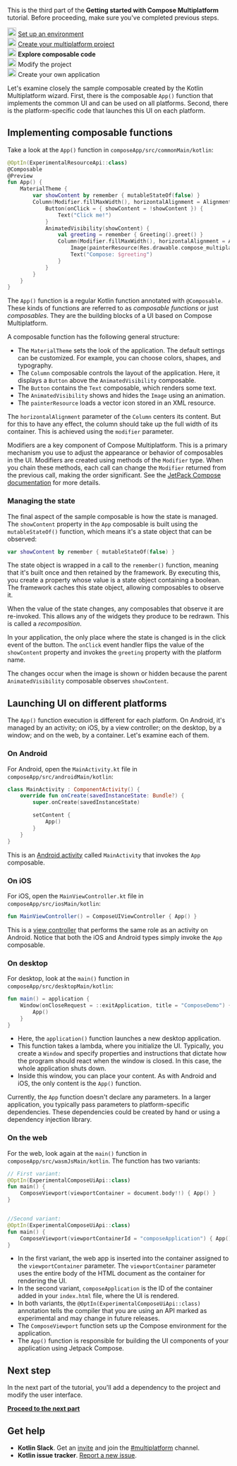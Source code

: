 [//]: # (title: Explore composable code)
<microformat>
   <p>This is the third part of the <strong>Getting started with Compose Multiplatform</strong> tutorial. Before proceeding, make sure you've completed previous steps.</p>
   <p><img src="icon-1-done.svg" width="20" alt="First step"/> <a href="compose-multiplatform-setup.md">Set up an environment</a><br/>
      <img src="icon-2-done.svg" width="20" alt="Second step"/> <a href="compose-multiplatform-create-first-app.md">Create your multiplatform project</a><br/>
      <img src="icon-3.svg" width="20" alt="Third step"/> <strong>Explore composable code</strong><br/>      
      <img src="icon-4-todo.svg" width="20" alt="Fourth step"/> Modify the project<br/>
      <img src="icon-5-todo.svg" width="20" alt="Fifth step"/> Create your own application<br/>
  </p>
</microformat>

Let's examine closely the sample composable created by the Kotlin Multiplatform wizard. First, there is the
composable `App()` function that implements the common UI and can be used on all platforms. Second, there is the
platform-specific code that launches this UI on each platform.

## Implementing composable functions

Take a look at the `App()` function in `composeApp/src/commonMain/kotlin`:

```kotlin
@OptIn(ExperimentalResourceApi::class)
@Composable
@Preview
fun App() {
    MaterialTheme {
        var showContent by remember { mutableStateOf(false) }
        Column(Modifier.fillMaxWidth(), horizontalAlignment = Alignment.CenterHorizontally) {
            Button(onClick = { showContent = !showContent }) {
                Text("Click me!")
            }
            AnimatedVisibility(showContent) {
                val greeting = remember { Greeting().greet() }
                Column(Modifier.fillMaxWidth(), horizontalAlignment = Alignment.CenterHorizontally) {
                    Image(painterResource(Res.drawable.compose_multiplatform), null)
                    Text("Compose: $greeting")
                }
            }
        }
    }
}
```

The `App()` function is a regular Kotlin function annotated with `@Composable`. These kinds of functions are referred to
as _composable
functions_ or just _composables_. They are the building blocks of a UI based on Compose Multiplatform.

A composable function has the following general structure:

* The `MaterialTheme` sets the look of the application. The default settings can be customized. For example, you can
  choose colors, shapes, and typography.
* The `Column` composable controls the layout of the application. Here, it displays a `Button` above
  the `AnimatedVisibility` composable.
* The `Button` contains the `Text` composable, which renders some text.
* The `AnimatedVisibility` shows and hides the `Image` using an animation.
* The `painterResource` loads a vector icon stored in an XML resource.

The `horizontalAlignment` parameter of the `Column` centers its content. But for this to have any effect, the column
should take up the full width of its container. This is achieved using the `modifier` parameter.

Modifiers are a key component of Compose Multiplatform. This is a primary mechanism you use to adjust the appearance or
behavior of composables in the UI. Modifiers are created using methods of the `Modifier` type. When you chain these
methods, each call can change the `Modifier` returned from the previous call, making the order significant.
See the [JetPack Compose documentation](https://developer.android.com/jetpack/compose/modifiers) for more details.

### Managing the state

The final aspect of the sample composable is how the state is managed. The `showContent` property in the `App`
composable is built using the `mutableStateOf()` function, which means it's a state object that can be observed:

```kotlin
var showContent by remember { mutableStateOf(false) }
```

The state object is wrapped in a call to the `remember()` function, meaning that it's built once and then
retained by the framework. By executing this, you create a property whose value is a state object containing a boolean.
The framework caches this state object, allowing composables to observe it.

When the value of the state changes, any composables that observe it are re-invoked. This allows any of the widgets they
produce to be redrawn. This is called a _recomposition_.

In your application, the only place where the state is changed is in the click event of the button. The `onClick` event
handler flips the value of the `showContent` property and invokes the `greeting` property with the platform name.

The changes occur when the image is shown or hidden because the parent `AnimatedVisibility` composable observes `showContent`.

## Launching UI on different platforms

The `App()` function execution is different for each platform. On Android, it's managed by an activity; on iOS, by a view 
controller; on the desktop, by a window; and on the web, by a container. Let's examine each of them.

### On Android

For Android, open the `MainActivity.kt` file in `composeApp/src/androidMain/kotlin`:

```kotlin
class MainActivity : ComponentActivity() {
    override fun onCreate(savedInstanceState: Bundle?) {
        super.onCreate(savedInstanceState)

        setContent {
            App()
        }
    }
}
```

This is an [Android activity](https://developer.android.com/guide/components/activities/intro-activities)
called `MainActivity` that invokes the `App` composable.

### On iOS

For iOS, open the `MainViewController.kt` file in `composeApp/src/iosMain/kotlin`:

```kotlin
fun MainViewController() = ComposeUIViewController { App() }
```

This is a [view controller](https://developer.apple.com/documentation/uikit/view_controllers) that performs the same
role as an activity on Android. Notice that both the iOS and Android types simply invoke the `App` composable.

### On desktop

For desktop, look at the `main()` function in `composeApp/src/desktopMain/kotlin`:

```kotlin
fun main() = application {
    Window(onCloseRequest = ::exitApplication, title = "ComposeDemo") {
        App()
    }
}
```

* Here, the `application()` function launches a new desktop application.
* This function takes a lambda, where you initialize the UI. Typically, you create a `Window` and specify properties and
  instructions that dictate how the program should react when the window is closed. In this case, the whole application shuts down.
* Inside this window, you can place your content. As with Android and iOS, the only content is the `App()` function.

Currently, the `App` function doesn't declare any parameters. In a larger application, you typically pass parameters to
platform-specific dependencies. These dependencies could be created by hand or using a dependency injection library.

### On the web

For the web, look again at the `main()` function in `composeApp/src/wasmJsMain/kotlin`. The function has two variants:

```kotlin
// First variant:
@OptIn(ExperimentalComposeUiApi::class)
fun main() {
    ComposeViewport(viewportContainer = document.body!!) { App() }
}


//Second variant:
@OptIn(ExperimentalComposeUiApi::class)
fun main() {
    ComposeViewport(viewportContainerId = "composeApplication") { App() }
}
```

* In the first variant, the web app is inserted into the container assigned to the `viewportContainer` parameter.
  The `viewportContainer` parameter uses the entire body of the HTML document as the container for rendering the UI.
* In the second variant, `composeApplication` is the ID of the container added in your `index.html` file, where the UI is rendered.
* In both variants, the `@OptIn(ExperimentalComposeUiApi::class)` annotation tells the compiler that you are using an API marked as 
  experimental and may change in future releases.
* The `ComposeViewport` function sets up the Compose environment for the application.
* The `App()` function is responsible for building the UI components of your application using Jetpack Compose.

## Next step

In the next part of the tutorial, you'll add a dependency to the project and modify the user interface.

**[Proceed to the next part](compose-multiplatform-modify-project.md)**

## Get help

* **Kotlin Slack**. Get an [invite](https://surveys.jetbrains.com/s3/kotlin-slack-sign-up) and join
  the [#multiplatform](https://kotlinlang.slack.com/archives/C3PQML5NU) channel.
* **Kotlin issue tracker**. [Report a new issue](https://youtrack.jetbrains.com/newIssue?project=KT).
